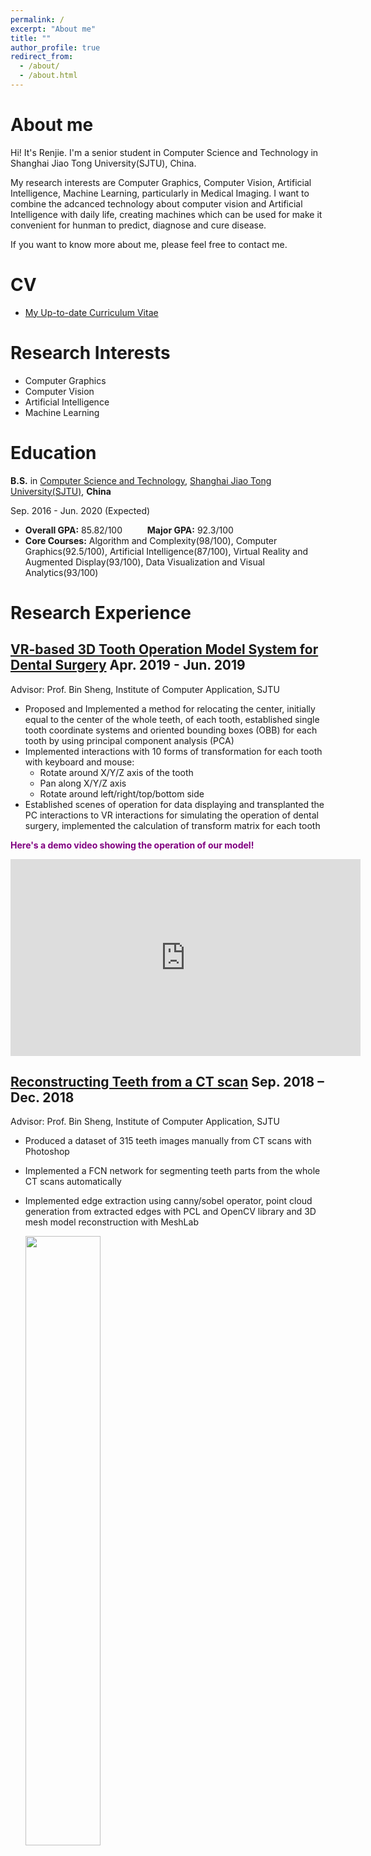 ```yaml
---
permalink: /
excerpt: "About me"
title: ""
author_profile: true
redirect_from: 
  - /about/
  - /about.html
---
```

<!-- 
个人简介：100-150w
CV链接
Skills选自CV
照片：展示多方面的experience
联系方式 -->
# About me
Hi! It's Renjie. I'm a senior student in Computer Science and Technology in Shanghai Jiao Tong University(SJTU), China.

My research interests are Computer Graphics, Computer Vision, Artificial Intelligence, Machine Learning, particularly in Medical Imaging. I want to combine the adcanced technology about computer vision and Artificial Intelligence with daily life, creating machines which can be used for make it convenient for hunman to predict, diagnose and cure disease.

If you want to know more about me, please feel free to contact me.

# CV
* [My Up-to-date Curriculum Vitae](http://renjie-woo.github.io/files/RJ_CV.pdf)

# Research Interests
* Computer Graphics
* Computer Vision
* Artificial Intelligence
* Machine Learning

# Education
<b>B.S.</b> in [Computer Science and Technology](http://www.cs.sjtu.edu.cn/en/), [Shanghai Jiao Tong University(SJTU)](http://en.sjtu.edu.cn/), <b>China</b>

Sep. 2016 - Jun. 2020 (Expected) 
* <b>Overall GPA:</b> 85.82/100	 &emsp; &emsp;	<b>Major GPA:</b> 92.3/100
* <b>Core Courses:</b> Algorithm and Complexity(98/100), Computer Graphics(92.5/100), Artificial Intelligence(87/100), Virtual Reality and Augmented Display(93/100), Data Visualization and Visual Analytics(93/100)

# Research Experience
## [VR-based 3D Tooth Operation Model System for Dental Surgery](https://renjie-woo.github.io/research/vr-tooth/)		Apr. 2019 - Jun. 2019
Advisor: Prof. Bin Sheng, Institute of Computer Application, SJTU
- Proposed and Implemented a method for relocating the center, initially equal to the center of the whole teeth, of each tooth, established single tooth coordinate systems and oriented bounding boxes (OBB) for each tooth by using principal component analysis (PCA)
- Implemented interactions with 10 forms of transformation for each tooth with keyboard and mouse:
  - Rotate around X/Y/Z axis of the tooth
  - Pan along X/Y/Z axis
  - Rotate around left/right/top/bottom side
- Established scenes of operation for data displaying and transplanted the PC interactions to VR interactions for simulating the operation of dental surgery, implemented the calculation of transform matrix for each tooth

<span style="color:purple">**Here's a demo video showing the operation of our model!** </span> 
<iframe width="560" height="315" src="https://www.youtube.com/embed/pglWMPHbTlk" frameborder="0" allow="accelerometer; autoplay; encrypted-media; gyroscope; picture-in-picture" allowfullscreen></iframe>

## [Reconstructing Teeth from a CT scan](https://renjie-woo.github.io/research/reconstruction/)							 Sep. 2018 – Dec. 2018
Advisor: Prof. Bin Sheng, Institute of Computer Application, SJTU
- Produced a dataset of 315 teeth images manually from CT scans with Photoshop
- Implemented a FCN network for segmenting teeth parts from the whole CT scans automatically
- Implemented edge extraction using canny/sobel operator, point cloud generation from extracted edges with PCL and OpenCV library and 3D mesh model reconstruction with MeshLab

   <img src="https://renjie-woo.github.io/images/reconstruction/SEG.png" width = "50%"/>

   <!-- [![poster for Reconstructing Teeth from a CT scan](https://renjie-woo.github.io/images/reconstruction/SEG.png)](https://renjie-woo.github.io/images/reconstruction/SEG.png)
   -->

## [Clothes Recognition and Retrieval](https://renjie-woo.github.io/research/retrieval/) 								   Jul. 2019 - Aug. 2019
Advisor: Prof. Liqing Zhang, Institute of Intelligent Human-Computer Interaction, SJTU
- Systematically studied clothing retrieval networks such as Faster R CNN, FashionNet
- Obtained the basal dataset of the clothes images from JingDong with the web crawler, produced a new dataset with 616575 images and associated labels with 20 multi-label attribute classes manually
- Chose 20 multi-label attribute classes (totally 202 attributes) for training
- Designed and implemented a Recognition Network based on VGG which owns 20 subnets for multi-label training, optimized the accuracy to 0.9646 with methods such as Xavier, batch normalization


## [VR-based Alpine Skiing project for 2022 Olympic Winter Games](https://renjie-woo.github.io/research/skiing/)	  Apr. 2019 - Jun. 2019
Advisor: Prof. Bin Sheng, Institute of Computer Application, SJTU
- Established realistic scenes associated with snow mountains and skiing
- Implemented a real-time detection system combined on VR handles which can be used to detect the orientation and swing range of players with methods of relative displacement
- Implemented mechanism used for controlling the player by imitating the real operation 
<span style="color:purple">**Here's a demo video showing the operation of our model!** </span> 
<iframe width="560" height="315" src="https://www.youtube.com/embed/nFPyu8AAwVQ" frameborder="0" allow="accelerometer; autoplay; encrypted-media; gyroscope; picture-in-picture" allowfullscreen></iframe>

## [ChinaVis 2019 Data Visualization](https://renjie-woo.github.io/research/chinavis/)									  May. 2019 - Jun. 2019
Advisor: Prof. Xiaoju Dong, Institute of Theoretical Computer Science, SJTU
- Analyzed a set of data from ChinaVis 2019 with methods of cluster and found the inner relationship among the data and some outliers
- Established a webpage for demonstrating the findings about the relationship and outliers with different 


# Skills
* <b>Language:</b> Python, C/C++, HTML, CSS, JavaScript, C#, MATLAB, MySQL, Latex, Java, Swift
* <b>Machine Learning:</b> Numpy, Tensorflow
* <b>Graphics:</b> OpenGL, Unity
* <b>Others:</b> Photography, Adobe Photoshop

## Contact
- Email: woolunjang@gmail.com

<!-- 
<span style="color:purple">**Here's a demo video showing how our intelligent traffic light learn the greenwave!** </span> 
<iframe width="560" height="315" src="https://www.youtube.com/embed/0zeHDpv361Q" frameborder="0" allow="accelerometer; autoplay; encrypted-media; gyroscope; picture-in-picture" allowfullscreen></iframe>
-->
